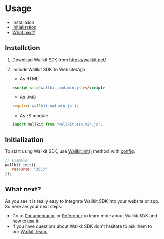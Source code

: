 # Usage

 - [Installation](#installation)
 - [Initialization](#initialization)
 - [What next?](#what-next-)
 
 
## Installation

1. Download Wallkit SDK from https://wallkit.net/

2. Include Wallkit SDK To Website/App  

    - As HTML 
    ```html
    <script src="wallkit.umd.min.js"></script>
    ```
    
    - As UMD
    ```javascript
    require('wallkit.umd.min.js');
    ```
    
    - As ES module
    ```javascript
    import Wallkit from 'wallkit.esm.min.js';
    ```

## Initialization

 To start using Wallkit SDK, use [Wallkit.init()](../class/Wallkit/Wallkit.js~Wallkit.html#instance-method-init) method, with [config](Config.html).
 
 ```js
// Example
Wallkit.init({
    resource: "3535"
});
```

## What next?

As you see it is really easy to integrate Wallkit SDK into your website or app. So here are your next steps:

 - Go to [Documentation](Methods.html) or [Reference](../identifiers.html) to learn more about Wallkit SDK and how to use it.
 - If you have questions about Wallkit SDK don't hesitate to ask them to our [Wallkit Team.](http://wallkit.net)    